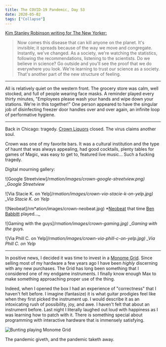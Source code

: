 ```yaml
---
title: The COVID-19 Pandemic, Day 53
date: 2020-05-02
tags: ["Collapse"]
---
```


[Kim Stanley Robinson writing for The New Yorker:](https://www.newyorker.com/culture/annals-of-inquiry/the-coronavirus-and-our-future)

<!--x-->

> Now comes this disease that can kill anyone on the planet. It's invisible; it spreads because of the way we move and congregate. Instantly, we've changed. As a society, we're watching the statistics, following the recommendations, listening to the scientists. Do we believe in science? Go outside and you'll see the proof that we do everywhere you look. We're learning to trust our science as a society. That's another part of the new structure of feeling.

---

All is relatively quiet on the western front. The grocery store was calm, well stocked, and full of people wearing face masks. A reminder played every thirty minutes, "Employees please wash your hands and wipe down your stations. We're in this together!" One person appeared to have the singular job of disinfecting freezer door handles over and over again, an infinite loop of performative hygiene.

---

Back in Chicago: tragedy. [Crown Liquors](https://www.yelp.com/biz/crown-liquors-taproom-chicago) closed. The virus claims another soul.

Crown was one of my favorite bars. It was a cultural institution and the type of haunt that was always appealing, had good cocktails, plenty tables for games of Magic, was easy to get to, featured live music... Such a fucking tragedy.

Digital mourning gallery:

![Google Streetview]/rm*ation/images/crown-google-streetview.png)
\_Google Streetview*

![Via Stacie K. on Yelp]/rm*ation/images/crown-via-stacie-k-on-yelp.jpg)
\_Via Stacie K. on Yelp*

![Neobeat]/rm*ation/images/crown-neobeat.jpg)
*[Neobeat](http://neobeat.pro/) that time [Ben Babbitt](https://benbabbitt.bandcamp.com) played...\_

![Gaming with the guys]/rm*ation/images/crown-gaming.jpg)
\_Gaming with the guys.*

![Via Phill C. on Yelp]/rm*ation/images/crown-via-phill-c-on-yelp.jpg)
\_Via Phill C. on Yelp*

---

In positive news, I decided it was time to invest in a [Monome Grid](https://monome.org/docs/grid/). Since selling most of my hardware a few years ago I have been _highly_ discerning with any new purchases. The Grid has long been something that I considered one of my endgame instruments. I finally know enough Max to make something approaching proper use of the thing.

Indeed, when I opened the box I had an experience of "correctness" that I haven't felt before. I imagine (fantasize) it is what guitar prodigies feel like when they first picked the instrument up. I would describe it as an intoxicating rush of possibility, joy, and awe. I haven't felt that about an instrument before. Last night I literally laughed out loud with happiness as I was learning how to patch with it. There is something special about programming with interactive hardware that is immensely satisfying.

![Bunting playing Monome Grid](/rm_ation/images/bunting-playing-monome-grid.jpg)

The pandemic giveth, and the pandemic taketh away.
